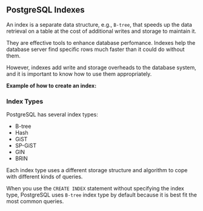 ## PostgreSQL Indexes

An index is a separate data structure, e.g., `B-tree`, that speeds up the data retrieval on a table at the cost of additional writes and storage to maintain it.

They are effective tools to enhance database perfomance. Indexes help the database server find specific rows much faster than it could do without them.

However, indexes add write and storage overheads to the database system, and it is important to know how to use them appropriately.

**Example of how to create an index:**

### Index Types

PostgreSQL has several index types:

- B-tree
- Hash
- GiST
- SP-GiST
- GIN
- BRIN

Each index type uses a different storage structure and algorithm to cope with different kinds of queries.

When you use the `CREATE INDEX` statement without specifying the index type, PostgreSQL uses `B-tree` index type by default because it is best fit the most common queries.
